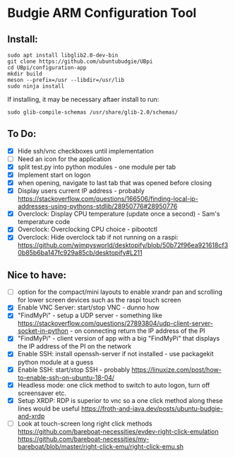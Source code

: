 # Budgie ARM Configuration Tool

## Install:

    sudo apt install libglib2.0-dev-bin
    git clone https://github.com/ubuntubudgie/UBpi
    cd UBpi/configuration-app
    mkdir build
    meson --prefix=/usr --libdir=/usr/lib
    sudo ninja install

If installing, it may be necessary aftaer install to run:

    sudo glib-compile-schemas /usr/share/glib-2.0/schemas/

## To Do:

- [X] Hide ssh/vnc  checkboxes until implementation
- [ ] Need an icon for the application
- [X] split test.py into python modules - one module per tab
- [X] Implement start on logon
- [X] when opening, navigate to last tab that was opened before closing
- [X] Display users current IP address - probably https://stackoverflow.com/questions/166506/finding-local-ip-addresses-using-pythons-stdlib/28950776#28950776
- [X] Overclock: Display CPU temperature (update once a second) - Sam's temperature code
- [X] Overclock: Overclocking CPU choice - pibootctl
- [X] Overclock: Hide overclock tab if not running on a raspi: https://github.com/wimpysworld/desktopify/blob/50b72f96ea921618cf30b85b6ba147fc929a85cb/desktopify#L211

## Nice to have:

- [ ] option for the compact/mini layouts to enable xrandr pan and scrolling for lower screen devices such as the raspi touch screen
- [X] Enable VNC Server: start/stop VNC - dunno how
- [X] "FindMyPi" - setup a UDP server - something like https://stackoverflow.com/questions/27893804/udp-client-server-socket-in-python - on connecting return the IP address of the PI
- [X] "FindMyPi" - client version of app with a big "FindMyPi" that displays the IP address of the PI on the network
- [X] Enable SSH: install openssh-server if not installed - use packagekit python module at a guess
- [X] Enable SSH: start/stop SSH - probably https://linuxize.com/post/how-to-enable-ssh-on-ubuntu-18-04/
- [X] Headless mode: one click method to switch to auto logon, turn off screensaver etc.
- [X] Setup XRDP: RDP is superior to vnc so a one click method along these lines would be useful https://froth-and-java.dev/posts/ubuntu-budgie-and-xrdp
- [ ] Look at touch-screen long right click methods https://github.com/bareboat-necessities/evdev-right-click-emulation https://github.com/bareboat-necessities/my-bareboat/blob/master/right-click-emu/right-click-emu.sh
